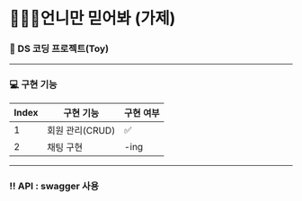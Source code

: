 # 👱🏻‍♀️언니만 믿어봐 (가제)
### 🐻 DS 코딩 프로젝트(Toy)
-----
### 💻 구현 기능
| Index | 구현 기능 | 구현 여부 |
| --- | --- | --- |
| 1 | 회원 관리(CRUD) | ✅ |
| 2 | 채팅 구현| -ing | 


----
### ‼️ API : swagger 사용
